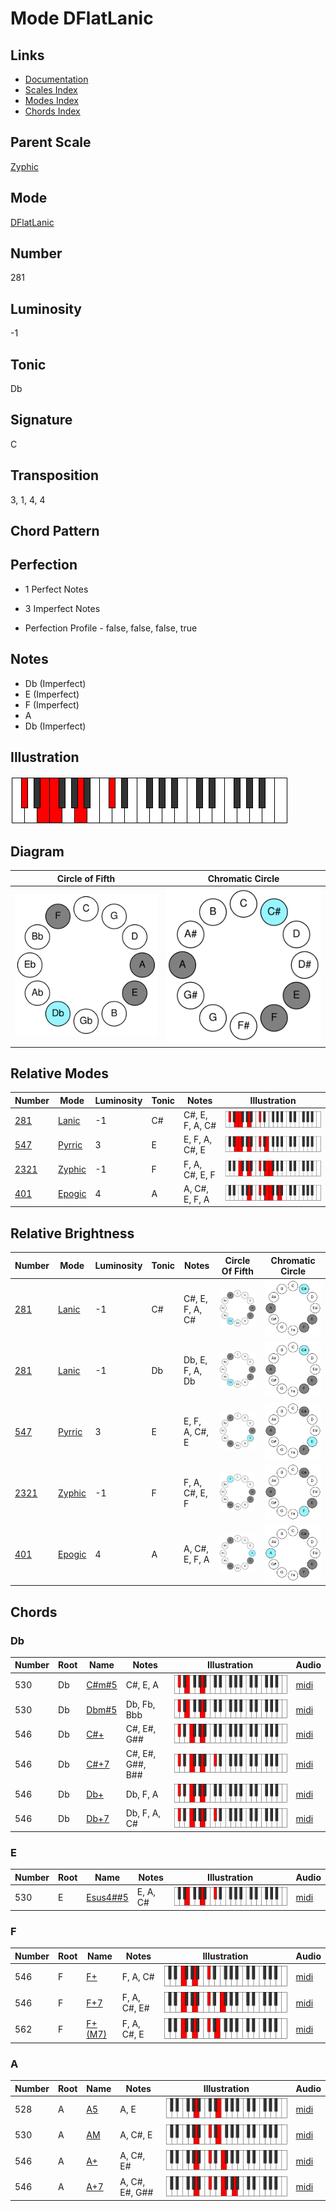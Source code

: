 # Mode DFlatLanic

## Links

- [Documentation](README.md)
- [Scales Index](Scales.md)
- [Modes Index](Modes.md)
- [Chords Index](Chords.md)

## Parent Scale

[Zyphic](ScaleZyphic.md)

## Mode

[DFlatLanic](ModeDFlatLanic.md)

## Number

281

## Luminosity

-1

## Tonic

Db

## Signature

C

## Transposition

3, 1, 4, 4

## Chord Pattern



## Perfection

 - 1 Perfect Notes

 - 3 Imperfect Notes

 - Perfection Profile - false, false, false, true

## Notes

- Db (Imperfect)
- E (Imperfect)
- F (Imperfect)
- A
- Db (Imperfect)

## Illustration

![DFlatLanic](ModeDFlatLanic.png)

## Diagram

| Circle of Fifth | Chromatic Circle |
|-----------------|------------------|
| ![DFlatLanic](CircleOfFifthModeDFlatLanic.svg) | ![DFlatLanic](ChromaticCircleModeDFlatLanic.svg) |
## Relative Modes

| Number | Mode | Luminosity | Tonic | Notes | Illustration |
|--------|------|------------|-------|-------|--------------|
| [281](https://ianring.com/musictheory/scales/281) | [Lanic](ModeLanic.md) | -1 | C# | C#, E, F, A, C# | ![CSharpLanic](ModeCSharpLanic.png) |
| [547](https://ianring.com/musictheory/scales/547) | [Pyrric](ModePyrric.md) | 3 | E | E, F, A, C#, E | ![ENaturalPyrric](ModeENaturalPyrric.png) |
| [2321](https://ianring.com/musictheory/scales/2321) | [Zyphic](ModeZyphic.md) | -1 | F | F, A, C#, E, F | ![FNaturalZyphic](ModeFNaturalZyphic.png) |
| [401](https://ianring.com/musictheory/scales/401) | [Epogic](ModeEpogic.md) | 4 | A | A, C#, E, F, A | ![ANaturalEpogic](ModeANaturalEpogic.png) |
## Relative Brightness

| Number | Mode | Luminosity | Tonic | Notes | Circle Of Fifth | Chromatic Circle |
|--------|------|------------|-------|-------|-----------------|------------------|
| [281](https://ianring.com/musictheory/scales/281) | [Lanic](ModeLanic.md) | -1 | C# | C#, E, F, A, C# | ![CSharpLanic](CircleOfFifthModeCSharpLanic.svg) | ![CSharpLanic](ChromaticCircleModeCSharpLanic.svg) |
| [281](https://ianring.com/musictheory/scales/281) | [Lanic](ModeLanic.md) | -1 | Db | Db, E, F, A, Db | ![DFlatLanic](CircleOfFifthModeDFlatLanic.svg) | ![DFlatLanic](ChromaticCircleModeDFlatLanic.svg) |
| [547](https://ianring.com/musictheory/scales/547) | [Pyrric](ModePyrric.md) | 3 | E | E, F, A, C#, E | ![ENaturalPyrric](CircleOfFifthModeENaturalPyrric.svg) | ![ENaturalPyrric](ChromaticCircleModeENaturalPyrric.svg) |
| [2321](https://ianring.com/musictheory/scales/2321) | [Zyphic](ModeZyphic.md) | -1 | F | F, A, C#, E, F | ![FNaturalZyphic](CircleOfFifthModeFNaturalZyphic.svg) | ![FNaturalZyphic](ChromaticCircleModeFNaturalZyphic.svg) |
| [401](https://ianring.com/musictheory/scales/401) | [Epogic](ModeEpogic.md) | 4 | A | A, C#, E, F, A | ![ANaturalEpogic](CircleOfFifthModeANaturalEpogic.svg) | ![ANaturalEpogic](ChromaticCircleModeANaturalEpogic.svg) |

## Chords

### Db

| Number | Root | Name | Notes | Illustration | Audio |
|--------|------|------|-------|--------------|-------|
| 530 | Db | [C#m#5](ChordCSharpMinorSharpFifth.md) | C#, E, A | ![C#m#5](ChordCSharpMinorSharpFifthRootPosition.png) | [midi](ChordCSharpMinorSharpFifthRootPosition.mid) |
| 530 | Db | [Dbm#5](ChordDFlatMinorSharpFifth.md) | Db, Fb, Bbb | ![Dbm#5](ChordDFlatMinorSharpFifthRootPosition.png) | [midi](ChordDFlatMinorSharpFifthRootPosition.mid) |
| 546 | Db | [C#+](ChordCSharpAugmented.md) | C#, E#, G## | ![C#+](ChordCSharpAugmentedRootPosition.png) | [midi](ChordCSharpAugmentedRootPosition.mid) |
| 546 | Db | [C#+7](ChordCSharpAugmentedAugmentedSeventh.md) | C#, E#, G##, B## | ![C#+7](ChordCSharpAugmentedAugmentedSeventhRootPosition.png) | [midi](ChordCSharpAugmentedAugmentedSeventhRootPosition.mid) |
| 546 | Db | [Db+](ChordDFlatAugmented.md) | Db, F, A | ![Db+](ChordDFlatAugmentedRootPosition.png) | [midi](ChordDFlatAugmentedRootPosition.mid) |
| 546 | Db | [Db+7](ChordDFlatAugmentedAugmentedSeventh.md) | Db, F, A, C# | ![Db+7](ChordDFlatAugmentedAugmentedSeventhRootPosition.png) | [midi](ChordDFlatAugmentedAugmentedSeventhRootPosition.mid) |

### E

| Number | Root | Name | Notes | Illustration | Audio |
|--------|------|------|-------|--------------|-------|
| 530 | E | [Esus4##5](ChordENaturalSuspendedFourthDoubleSharpFifth.md) | E, A, C# | ![Esus4##5](ChordENaturalSuspendedFourthDoubleSharpFifthRootPosition.png) | [midi](ChordENaturalSuspendedFourthDoubleSharpFifthRootPosition.mid) |

### F

| Number | Root | Name | Notes | Illustration | Audio |
|--------|------|------|-------|--------------|-------|
| 546 | F | [F+](ChordFNaturalAugmented.md) | F, A, C# | ![F+](ChordFNaturalAugmentedRootPosition.png) | [midi](ChordFNaturalAugmentedRootPosition.mid) |
| 546 | F | [F+7](ChordFNaturalAugmentedAugmentedSeventh.md) | F, A, C#, E# | ![F+7](ChordFNaturalAugmentedAugmentedSeventhRootPosition.png) | [midi](ChordFNaturalAugmentedAugmentedSeventhRootPosition.mid) |
| 562 | F | [F+(M7)](ChordFNaturalAugmentedMajorSeventh.md) | F, A, C#, E | ![F+(M7)](ChordFNaturalAugmentedMajorSeventhRootPosition.png) | [midi](ChordFNaturalAugmentedMajorSeventhRootPosition.mid) |

### A

| Number | Root | Name | Notes | Illustration | Audio |
|--------|------|------|-------|--------------|-------|
| 528 | A | [A5](ChordANaturalPowerChord.md) | A, E | ![A5](ChordANaturalPowerChordRootPosition.png) | [midi](ChordANaturalPowerChordRootPosition.mid) |
| 530 | A | [AM](ChordANaturalMajor.md) | A, C#, E | ![AM](ChordANaturalMajorRootPosition.png) | [midi](ChordANaturalMajorRootPosition.mid) |
| 546 | A | [A+](ChordANaturalAugmented.md) | A, C#, E# | ![A+](ChordANaturalAugmentedRootPosition.png) | [midi](ChordANaturalAugmentedRootPosition.mid) |
| 546 | A | [A+7](ChordANaturalAugmentedAugmentedSeventh.md) | A, C#, E#, G## | ![A+7](ChordANaturalAugmentedAugmentedSeventhRootPosition.png) | [midi](ChordANaturalAugmentedAugmentedSeventhRootPosition.mid) |

